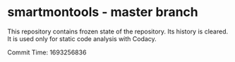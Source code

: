 # smartmontools - master branch

This repository contains frozen state of the repository.
Its history is cleared. It is used only for static code
analysis with Codacy.

Commit Time: 1693256836
